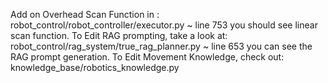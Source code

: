 Add on Overhead Scan Function in : robot_control/robot_controller/executor.py ~ line 753 you should see linear scan function.
To Edit RAG prompting, take a look at: robot_control/rag_system/true_rag_planner.py ~ line 653 you can see the RAG prompt generation.
To Edit Movement Knowledge, check out: knowledge_base/robotics_knowledge.py 
